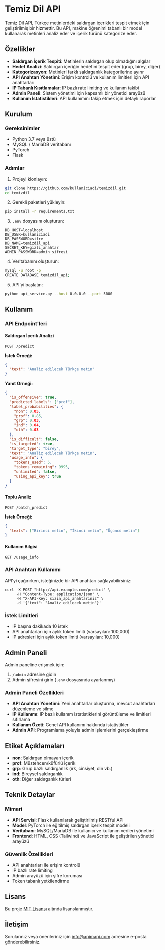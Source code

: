 # Temiz Dil API

Temiz Dil API, Türkçe metinlerdeki saldırgan içerikleri tespit etmek için geliştirilmiş bir hizmettir. Bu API, makine öğrenimi tabanlı bir model kullanarak metinleri analiz eder ve içerik türünü kategorize eder.

## Özellikler

- **Saldırgan İçerik Tespiti**: Metinlerin saldırgan olup olmadığını algılar
- **Hedef Analizi**: Saldırgan içeriğin hedefini tespit eder (grup, birey, diğer)
- **Kategorizasyon**: Metinleri farklı saldırganlık kategorilerine ayırır
- **API Anahtarı Yönetimi**: Erişim kontrolü ve kullanım limitleri için API anahtarları
- **IP Tabanlı Kısıtlamalar**: IP bazlı rate limiting ve kullanım takibi
- **Admin Paneli**: Sistem yönetimi için kapsamlı bir yönetici arayüzü
- **Kullanım İstatistikleri**: API kullanımını takip etmek için detaylı raporlar

## Kurulum

### Gereksinimler

- Python 3.7 veya üstü
- MySQL / MariaDB veritabanı
- PyTorch
- Flask

### Adımlar

1. Projeyi klonlayın:
```bash
git clone https://github.com/kullaniciadi/temizdil.git
cd temizdil
```

2. Gerekli paketleri yükleyin:
```bash
pip install -r requirements.txt
```

3. `.env` dosyasını oluşturun:
```
DB_HOST=localhost
DB_USER=kullaniciadi
DB_PASSWORD=sifre
DB_NAME=temizdil_api
SECRET_KEY=gizli_anahtar
ADMIN_PASSWORD=admin_sifresi
```

4. Veritabanını oluşturun:
```bash
mysql -u root -p
CREATE DATABASE temizdil_api;
```

5. API'yi başlatın:
```bash
python api_service.py --host 0.0.0.0 --port 5000
```

## Kullanım

### API Endpoint'leri

#### Saldırgan İçerik Analizi

```
POST /predict
```

**İstek Örneği:**
```json
{
  "text": "Analiz edilecek Türkçe metin"
}
```

**Yanıt Örneği:**
```json
{
  "is_offensive": true,
  "predicted_labels": ["prof"],
  "label_probabilities": {
    "non": 0.05,
    "prof": 0.85,
    "grp": 0.03,
    "ind": 0.04,
    "oth": 0.03
  },
  "is_difficult": false,
  "is_targeted": true,
  "target_type": "birey",
  "text": "Analiz edilecek Türkçe metin",
  "usage_info": {
    "tokens_used": 5,
    "tokens_remaining": 9995,
    "unlimited": false,
    "using_api_key": true
  }
}
```

#### Toplu Analiz

```
POST /batch_predict
```

**İstek Örneği:**
```json
{
  "texts": ["Birinci metin", "İkinci metin", "Üçüncü metin"]
}
```

#### Kullanım Bilgisi

```
GET /usage_info
```

### API Anahtarı Kullanımı

API'yi çağırırken, isteğinizde bir API anahtarı sağlayabilirsiniz:

```
curl -X POST "http://api.example.com/predict" \
     -H "Content-Type: application/json" \
     -H "X-API-Key: sizin_api_anahtariniz" \
     -d '{"text": "Analiz edilecek metin"}'
```

### İstek Limitleri

- IP başına dakikada 10 istek
- API anahtarları için aylık token limiti (varsayılan: 100,000)
- IP adresleri için aylık token limiti (varsayılan: 10,000)

## Admin Paneli

Admin paneline erişmek için:

1. `/admin` adresine gidin
2. Admin şifresini girin (`.env` dosyasında ayarlanmış)

### Admin Paneli Özellikleri

- **API Anahtarı Yönetimi**: Yeni anahtarlar oluşturma, mevcut anahtarları düzenleme ve silme
- **IP Kullanımı**: IP bazlı kullanım istatistiklerini görüntüleme ve limitleri sıfırlama
- **Kullanım Özeti**: Genel API kullanımı hakkında istatistikler
- **Admin API**: Programlama yoluyla admin işlemlerini gerçekleştirme

## Etiket Açıklamaları

- **non**: Saldırgan olmayan içerik
- **prof**: Müstehcen/küfürlü içerik
- **grp**: Grup bazlı saldırganlık (ırk, cinsiyet, din vb.)
- **ind**: Bireysel saldırganlık
- **oth**: Diğer saldırganlık türleri

## Teknik Detaylar

### Mimari

- **API Servisi**: Flask kullanılarak geliştirilmiş RESTful API
- **Model**: PyTorch ile eğitilmiş saldırgan içerik tespit modeli
- **Veritabanı**: MySQL/MariaDB ile kullanıcı ve kullanım verileri yönetimi
- **Frontend**: HTML, CSS (Tailwind) ve JavaScript ile geliştirilen yönetici arayüzü

### Güvenlik Özellikleri

- API anahtarları ile erişim kontrolü
- IP bazlı rate limiting
- Admin arayüzü için şifre koruması
- Token tabanlı yetkilendirme

## Lisans

Bu proje [MIT Lisansı](LICENSE) altında lisanslanmıştır.

## İletişim

Sorularınız veya önerileriniz için [info@apimapi.com](mailto:info@apimapi.com) adresine e-posta gönderebilirsiniz. 

